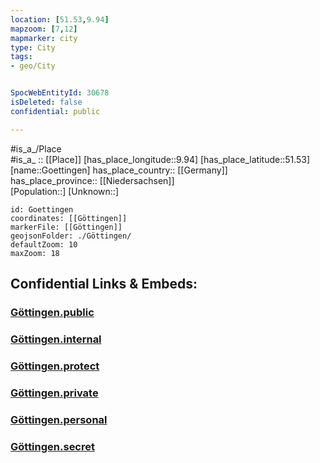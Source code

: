 ```yaml
---
location: [51.53,9.94] 
mapzoom: [7,12] 
mapmarker: city 
type: City
tags:
- geo/City


SpocWebEntityId: 30678
isDeleted: false
confidential: public

---
```

#is_a_/Place  
#is_a_ :: [[Place]] 
[has_place_longitude::9.94] 
[has_place_latitude::51.53] 
[name::Goettingen] 
has_place_country:: [[Germany]]  
has_place_province:: [[Niedersachsen]]  
[Population::] 
[Unknown::] 


```leaflet
id: Goettingen
coordinates: [[Göttingen]] 
markerFile: [[Göttingen]] 
geojsonFolder: ./Göttingen/
defaultZoom: 10 
maxZoom: 18
```


## Confidential Links & Embeds: 

### [Göttingen.public](/_public/\Earth\Continent\Europe\Europe~Central\Germany\Germany~West\Niedersachsen\counties~NiedersachsenGöttingen.public.md) 

### [Göttingen.internal](/_internal/\Earth\Continent\Europe\Europe~Central\Germany\Germany~West\Niedersachsen\counties~NiedersachsenGöttingen.internal.md) 

### [Göttingen.protect](/_protect/\Earth\Continent\Europe\Europe~Central\Germany\Germany~West\Niedersachsen\counties~NiedersachsenGöttingen.protect.md) 

### [Göttingen.private](/_private/\Earth\Continent\Europe\Europe~Central\Germany\Germany~West\Niedersachsen\counties~NiedersachsenGöttingen.private.md) 

### [Göttingen.personal](/_personal/\Earth\Continent\Europe\Europe~Central\Germany\Germany~West\Niedersachsen\counties~NiedersachsenGöttingen.personal.md) 

### [Göttingen.secret](/_secret/\Earth\Continent\Europe\Europe~Central\Germany\Germany~West\Niedersachsen\counties~NiedersachsenGöttingen.secret.md)

